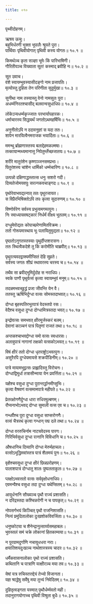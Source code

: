 ```yaml
---
title: ०१०

---
```

पृथ्वीदोहनम्।  
  
ऋषय ऊचुः।  
बहुभिर्धरणी भुक्ता भूपालैः श्रूयते पुरा।  
पार्थिवाः पृथिवीयोगात्‌ पृथिवी कस्य योगतः॥ १०.१ ॥  
  
किमर्थञ्च कृता सञ्ज्ञा भूमेः किं पारिभाषिणी।  
गौरितीयञ्च विख्याता सूत! कस्माद् ब्रवीहि नः॥ १०.२ ॥  
  
सूत उवाच।  
वंशे स्वायम्भुवस्यासीदङ्गो नाम प्रजापतिः।  
मृत्योस्तु दुहिता तेन परिणीता सुदुर्मुखा॥ १०.३ ॥  
  
सुनीथा नाम तस्यास्तु वेनो नामसुतः पुरा।  
अधर्म्मनिरतश्चासीद्‌ बलवान्वसुधाधिपः॥ १०.४ ॥  
  
लोकेऽप्यधर्म्मकृज्जातः परभार्यापहारकः।  
धर्माचारस्य सिद्ध्यर्थं जगतोऽथमहर्षिभिः॥ १०.५ ॥  
  
अनुनीतोऽपि न ददावनुज्ञां स यदा ततः।  
शापेन मारयित्वैनमराजक भयार्दिताः॥ १०.६ ॥  
  
ममन्थु र्ब्राह्मणास्तस्य बलाद्देहमकल्मषाः।  
तत्कायान्मथ्यमानात्तु निपेतुर्म्लेच्छजातयः॥ १०.७ ॥  
  
शरीरे मातुरंशेन कृष्णाञ्जनसमप्रभाः।  
पितुरंशस्य चांशेन धार्मिको धर्म्मचारिणः॥ १०.८ ॥  
  
उत्पन्नो दक्षिणाद्धस्तात्स धनुः सशरो गदी।  
दिव्यतेजोमयवपुः सरत्नकवचाङ्गदः॥ १०.९ ॥  
  
पृथोरेवाभवद्यत्नात् ततः पृथुरजायत।  
स विप्रैरभिषिक्तोऽपि तपः कृत्वा सुदारुणम्॥ १०.१० ॥  
  
विष्णोर्वरेण सर्वस्य प्रभुत्वमगमत्पुनः।  
निः स्वाध्यायवषट्‌कारं निर्धर्मं वीक्ष्य भूतलम्॥ १०.११ ॥  
  
दग्धुमेवोद्यतः कोपाच्छरेणामितविक्रमः।  
ततो गोरूपमास्थाय भूः पलायितुमुद्यता॥ १०.१२ ॥  
  
पृष्ठतोऽनुगतस्तस्याः पृथुर्दीप्तशरासनः।  
ततः स्थित्वैकदेशे तु किं करोमीति चाब्रवीत्॥ १०.१३ ॥  
  
पृथुरत्यवदद्वाक्यमीप्सितं देहि सुव्रते।  
सर्वस्य जगतः शीघ्रं स्थावरस्य चरस्य च॥ १०.१४ ॥  
  
तथैव सा ब्रवीद्‌भूमिर्दुदोह स नराधिपः।  
स्वके पाणौ पृथुर्वत्सं कृत्वा स्वायम्भुवं मनुम्॥ १०.१५ ॥  
  
तदन्नमभवच्छुद्धं प्रजा जीवन्ति येन वै।  
ततस्तु ऋषिभिर्दुग्धा वत्सः सोमस्तदाभवत्॥ १०.१६ ॥  
  
दोग्धा बृहस्पतिरभूत्पात्रं वेदस्तपो रसः।  
वेदैश्च वसुधा दुग्धा दोग्धामित्रस्तदा भवत्॥ १०.१७ ॥  
  
इन्द्रोवत्सः समभवत् क्षीरमूर्जस्करं बलम्।  
देवानां काञ्चनं पात्रं पितृणां राजतं तथा॥ १०.१८ ॥  
  
अन्तकश्चाभवद्दोग्धा यमो वत्सः स्वधारसः।  
अलावुपात्रं नागानां तक्षको वत्सकोऽभवत्॥ १०.१९ ॥  
  
विषं क्षीरं ततो दोग्धा धृतराष्ट्रोऽभवत्पुनः।  
असुरैरपि दुग्धेयमायसे शक्रपीडिनीम्॥ १०.२० ॥  
  
पात्रे मायामभूद्वत्सः प्राह्लादिस्तु विरोचनः।  
दोग्धाद्विमूर्धा तत्रासीन्माया येन प्रवर्त्तिता॥ १०.२१ ॥  
  
यक्षैश्च वसुधा दुग्धा पुरान्तर्द्धानमीप्सुभिः।  
कृत्वा वैश्रवणं वत्समामपात्रे महीपते॥ १०.२२ ॥  
  
प्रेतरक्षोगणैर्दुग्धा धारा रुधिरमुल्बणम्।  
रौप्यनाभोऽभवद्‌ दोग्धा सुमाली वत्स एव च॥ १०.२३ ॥  
  
गन्धर्वैश्च पुरा दुग्धा वसुधा साप्सरोगणैः।  
वत्सं चैत्ररथं कृत्वा गन्धान् पद्म दले तथा॥ १०.२४ ॥  
  
दोग्धा वररुचिर्नाम नाट्यवेदस्य पारगः।  
गिरिभिर्वसुधा दुग्धा रत्नानि विविधानि च॥ १०.२५ ॥  
  
औषधानिच दिव्यानि दोग्धा मेरुर्महाचलः।  
वत्सोऽभूद्धिमवांस्तत्र पात्रं शैलमयं पुनः॥ १०.२६ ॥  
  
वृक्षैश्चवसुधा दुग्धा क्षीरं छिन्नप्ररोहणम्।  
पालाशपात्रं दोग्धातु शालः पुष्पलताकुलः॥ १०.२७ ॥  
  
प्लक्षोऽभवत्ततो वत्सः सर्ववृक्षोधनाधिपः।  
एवमन्यैश्च वसुधा तदा दुग्धा यथेप्सितम्॥ १०.२८ ॥  
  
आयुर्धनानि सौख्यञ्च पृथौ राज्यं प्रशासति।  
न दरिद्रस्तदा कश्चिन्नरोगी न च पापकृत्॥ १०.२९ ॥  
  
नोपसर्गभयं किञ्चित् पृथौ राजनिशासति।  
नित्यं प्रमुदितालोका दुःखशोकविवर्जिताः॥ १०.३० ॥  
  
धनुष्कोट्या च शैनेन्द्रानुत्सार्य्यसमहाबलः।  
भुवस्तलं समं चक्रे लोकानां हितकाम्यया॥ १०.३१ ॥  
  
न पुरग्रामदुर्गाणि नचायुधधरा नराः।  
क्षयातिशयदुःखञ्च नार्थशास्त्रस्य चादरः॥ १०.३२ ॥  
  
धर्मैकवासनालोकाः पृथो राज्यं प्रशासति।  
कथितानि च पात्राणि यत्क्षीरञ्च मया तव॥ १०.३३ ॥  
  
येषां यत्र रुचिस्तत्तद्देयं तेभ्यो विजानता।  
यज्ञ श्राद्धेषु सर्वेषु मया तुभ्यं निवेदितम्॥ १०.३४ ॥  
  
दुहितृत्वङ्गता यस्मात् पृथौर्धर्म्मवतो मही।  
तदानुरागयोगाच्च पृथिवी विश्रुता बुधैः॥ १०.३५ ॥